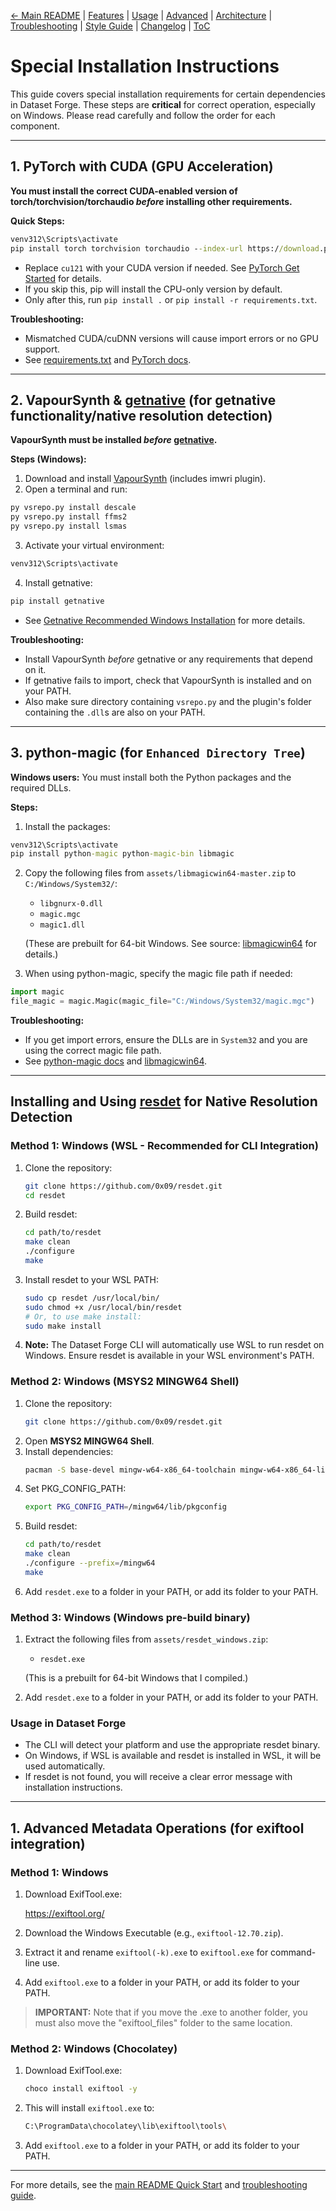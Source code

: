 [← Main README](../README.md) | [Features](features.md) | [Usage](usage.md) | [Advanced](advanced.md) | [Architecture](architecture.md) | [Troubleshooting](troubleshooting.md) | [Style Guide](style_guide.md) | [Changelog](changelog.md) | [ToC](toc.md)

# Special Installation Instructions

This guide covers special installation requirements for certain dependencies in Dataset Forge. These steps are **critical** for correct operation, especially on Windows. Please read carefully and follow the order for each component.

---

## 1. PyTorch with CUDA (GPU Acceleration)

**You must install the correct CUDA-enabled version of torch/torchvision/torchaudio _before_ installing other requirements.**

**Quick Steps:**

```bat
venv312\Scripts\activate
pip install torch torchvision torchaudio --index-url https://download.pytorch.org/whl/cu121
```

- Replace `cu121` with your CUDA version if needed. See [PyTorch Get Started](https://pytorch.org/get-started/locally/) for details.
- If you skip this, pip will install the CPU-only version by default.
- Only after this, run `pip install .` or `pip install -r requirements.txt`.

**Troubleshooting:**

- Mismatched CUDA/cuDNN versions will cause import errors or no GPU support.
- See [requirements.txt](../requirements.txt) and [PyTorch docs](https://pytorch.org/get-started/locally/).

---

## 2. VapourSynth & [getnative](https://github.com/Infiziert90/getnative) (for getnative functionality/native resolution detection)

**VapourSynth must be installed _before_ [getnative](https://github.com/Infiziert90/getnative).**

**Steps (Windows):**

1. Download and install [VapourSynth](http://www.vapoursynth.com/) (includes imwri plugin).
2. Open a terminal and run:

```bat
py vsrepo.py install descale
py vsrepo.py install ffms2
py vsrepo.py install lsmas
```

3. Activate your virtual environment:

```bat
venv312\Scripts\activate
```

4. Install getnative:

```bat
pip install getnative
```

- See [Getnative Recommended Windows Installation](https://github.com/Infiziert90/getnative?tab=readme-ov-file#recommended-windows-installation) for more details.

**Troubleshooting:**

- Install VapourSynth _before_ getnative or any requirements that depend on it.
- If getnative fails to import, check that VapourSynth is installed and on your PATH.
- Also make sure directory containing `vsrepo.py` and the plugin's folder containing the `.dll`s are also on your PATH.

---

## 3. python-magic (for `Enhanced Directory Tree`)

**Windows users:** You must install both the Python packages and the required DLLs.

**Steps:**

1. Install the packages:

```bat
venv312\Scripts\activate
pip install python-magic python-magic-bin libmagic
```

2. Copy the following files from `assets/libmagicwin64-master.zip` to `C:/Windows/System32/`:

   - `libgnurx-0.dll`
   - `magic.mgc`
   - `magic1.dll`

   (These are prebuilt for 64-bit Windows. See source: [libmagicwin64](https://github.com/pidydx/libmagicwin64) for details.)

3. When using python-magic, specify the magic file path if needed:

```python
import magic
file_magic = magic.Magic(magic_file="C:/Windows/System32/magic.mgc")
```

**Troubleshooting:**

- If you get import errors, ensure the DLLs are in `System32` and you are using the correct magic file path.
- See [python-magic docs](https://github.com/ahupp/python-magic) and [libmagicwin64](https://github.com/pidydx/libmagicwin64).

---

## Installing and Using [resdet](https://github.com/0x09/resdet) for Native Resolution Detection

### Method 1: Windows (WSL - Recommended for CLI Integration)

1. Clone the repository:
   ```sh
   git clone https://github.com/0x09/resdet.git
   cd resdet
   ```
2. Build resdet:
   ```sh
   cd path/to/resdet
   make clean
   ./configure
   make
   ```
3. Install resdet to your WSL PATH:
   ```sh
   sudo cp resdet /usr/local/bin/
   sudo chmod +x /usr/local/bin/resdet
   # Or, to use make install:
   sudo make install
   ```
4. **Note:** The Dataset Forge CLI will automatically use WSL to run resdet on Windows. Ensure resdet is available in your WSL environment's PATH.

### Method 2: Windows (MSYS2 MINGW64 Shell)

1. Clone the repository:
   ```sh
   git clone https://github.com/0x09/resdet.git
   ```
2. Open **MSYS2 MINGW64 Shell**.
3. Install dependencies:
   ```sh
   pacman -S base-devel mingw-w64-x86_64-toolchain mingw-w64-x86_64-libpng mingw-w64-x86_64-libjpeg-turbo mingw-w64-x86_64-fftw mingw-w64-x86_64-pkg-config autoconf automake libtool
   ```
4. Set PKG_CONFIG_PATH:
   ```sh
   export PKG_CONFIG_PATH=/mingw64/lib/pkgconfig
   ```
5. Build resdet:
   ```sh
   cd path/to/resdet
   make clean
   ./configure --prefix=/mingw64
   make
   ```
6. Add `resdet.exe` to a folder in your PATH, or add its folder to your PATH.

### Method 3: Windows (Windows pre-build binary)

1. Extract the following files from `assets/resdet_windows.zip`:

   - `resdet.exe`

   (This is a prebuilt for 64-bit Windows that I compiled.)

2. Add `resdet.exe` to a folder in your PATH, or add its folder to your PATH.

### Usage in Dataset Forge

- The CLI will detect your platform and use the appropriate resdet binary.
- On Windows, if WSL is available and resdet is installed in WSL, it will be used automatically.
- If resdet is not found, you will receive a clear error message with installation instructions.


---

## 1. Advanced Metadata Operations (for exiftool integration)

### Method 1: Windows

1. Download ExifTool.exe:

   https://exiftool.org/

2. Download the Windows Executable (e.g., `exiftool-12.70.zip`).

3. Extract it and rename `exiftool(-k).exe` to `exiftool.exe` for command-line use.

4. Add `exiftool.exe` to a folder in your PATH, or add its folder to your PATH.

> **IMPORTANT:** Note that if you move the .exe to another folder, you must also move the "exiftool_files" folder to the same location.

### Method 2: Windows (Chocolatey)

1. Download ExifTool.exe:
   ```sh
   choco install exiftool -y
   ```

2. This will install `exiftool.exe` to:
   ```sh
   C:\ProgramData\chocolatey\lib\exiftool\tools\
   ```

3. Add `exiftool.exe` to a folder in your PATH, or add its folder to your PATH.


---

For more details, see the [main README Quick Start](../README.md#-quick-start) and [troubleshooting guide](troubleshooting.md).

